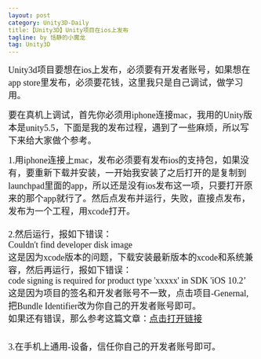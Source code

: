 ```yaml
---
layout: post
category: Unity3D-Daily
title:【Unity3D】Unity项目在ios上发布
tagline: by 恬静的小魔龙
tag: Unity3D
---
```



<p><span style="font-family:Microsoft YaHei; font-size:18px">Unity3d项目要想在ios上发布，必须要有开发者账号，如果想在app store里发布，必须要花钱，这里我只是自己调试，做学习用。</span></p>
<p><span style="font-family:Microsoft YaHei; font-size:18px">要在真机上调试，首先你必须用iphone连接mac，我用的Unity版本是unity5.5，下面是我的发布过程，遇到了一些麻烦，所以写下来给大家做个参考。</span></p>
<p></p>
<div><span style="font-family:Microsoft YaHei; font-size:18px">1.用iphone连接上mac，发布必须要有发布ios的支持包，如果没有，要重新下载并安装，一开始我安装了之后打开的是复制到launchpad里面的app，所以还是没有ios发布这一项，只要打开原来的那个app就行了。然后点发布并运行，失败，直接点发布，发布为一个工程，用xcode打开。</span></div>
<div><span style="font-family:Microsoft YaHei; font-size:18px"><img src="http://img.blog.csdn.net/20170124145434352?watermark/2/text/aHR0cDovL2Jsb2cuY3Nkbi5uZXQvcXFfMjYwMTA0OTE=/font/5a6L5L2T/fontsize/400/fill/I0JBQkFCMA==/dissolve/70/gravity/SouthEast" alt=""><br>
</span></div>
<div><span style="font-family:Microsoft YaHei; font-size:18px"><img src="file:///C:/Users/ADMINI~1/AppData/Local/Temp/enhtmlclip/Image.png" alt="" style="height:auto"></span></div>
<div><span style="font-family:Microsoft YaHei; font-size:18px"><br>
</span></div>
<div><span style="font-family:Microsoft YaHei; font-size:18px">2.然后运行，报如下错误：</span></div>
<div><span style="font-family:Microsoft YaHei; font-size:18px"><span style="white-space:pre"></span>Couldn't find developer disk image</span></div>
<div><span style="font-family:Microsoft YaHei; font-size:18px">这是因为xcode版本的问题，下载安装最新版本的xcode和系统兼容，然后再运行，报如下错误：</span></div>
<div style="outline:none; padding:0px">
<div><span style="font-family:Microsoft YaHei; font-size:18px">code signing is required for product type 'xxxxx' in SDK 'iOS 10.2’</span></div>
<div><span style="font-family:Microsoft YaHei; font-size:18px"><span style="white-space:pre"></span>这是因为项目的签名和开发者账号不一致，点击项目-Genernal,把Bundle Identifier改为你自己的开发者账号即可。</span></div>
<div><span style="font-family:Microsoft YaHei; font-size:18px"><img src="http://img.blog.csdn.net/20170124145441510?watermark/2/text/aHR0cDovL2Jsb2cuY3Nkbi5uZXQvcXFfMjYwMTA0OTE=/font/5a6L5L2T/fontsize/400/fill/I0JBQkFCMA==/dissolve/70/gravity/SouthEast" alt=""></span></div>
<div><span style="font-family:Microsoft YaHei; font-size:18px">如果还有错误，那么参考这篇文章：<a target="_blank" target="_blank" href="http://www.cnblogs.com/losedMemory/p/6062968.html">点击打开链接</a></span></div>
<div><br>
</div>
</div>
<p><span style="font-family:Microsoft YaHei; font-size:18px">3.在手机上通用-设备，信任你自己的开发者账号即可。</span></p>
   
</div>







      



            
                                    
            
                                    








               



